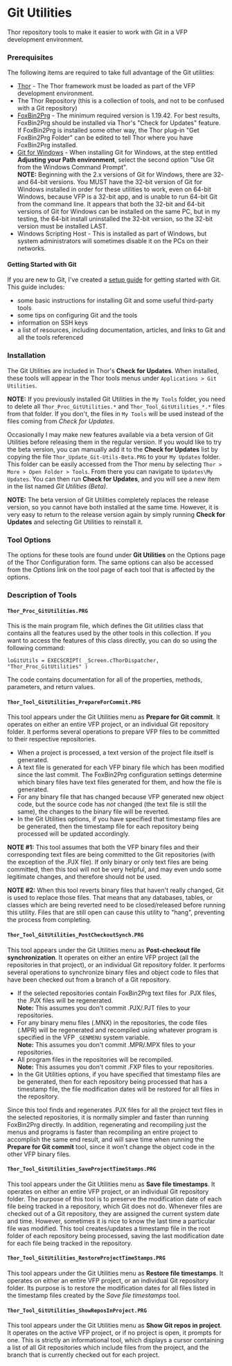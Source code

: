 # Git Utilities  

Thor repository tools to make it easier to work with Git in a VFP development environment.  

### Prerequisites

The following items are required to take full advantage of the Git utilities:  

 - [Thor](http://vfpx.codeplex.com/wikipage?title=Thor) - The Thor framework must be loaded as part of
   the VFP development environment.  
 - The Thor Repository (this is a collection of tools, and not to be confused with a Git repository)  
 - [FoxBin2Prg](http://vfpx.codeplex.com/wikipage?title=FoxBin2Prg) - The minimum required version
   is 1.19.42.  For best results, FoxBin2Prg should be installed via Thor's "Check for Updates"
   feature.  If FoxBin2Prg is installed some other way, the Thor plug-in "Get FoxBin2Prg Folder"
   can be edited to tell Thor where you have FoxBin2Prg installed.  
 - [Git for Windows](http://git-scm.com/download/win) - When installing Git for Windows, at the step
   entitled **Adjusting your Path environment**, select the second option "Use Git from the Windows
   Command Prompt".  
   **NOTE:** Beginning with the 2.x versions of Git for Windows, there are 32- and 64-bit versions.
   You MUST have the 32-bit version of Git for Windows installed in order for these utilities to
   work, even on 64-bit Windows, because VFP is a 32-bit app, and is unable to run 64-bit Git from
   the command line.  It appears that both the 32-bit and 64-bit versions of Git for Windows can be
   installed on the same PC, but in my testing, the 64-bit install uninstalled the 32-bit version,
   so the 32-bit version must be installed LAST.
 - Windows Scripting Host - This is installed as part of Windows, but system administrators will
   sometimes disable it on the PCs on their networks.  

#### Getting Started with Git

If you are new to Git, I've created a
[setup guide](https://drive.google.com/file/d/0B1GXcfuc1fBubFpUS2VmSVNpUEk/view?usp=sharing)
for getting started with Git.  This guide includes:  

 - some basic instructions for installing Git and some useful third-party tools
 - some tips on configuring Git and the tools
 - information on SSH keys
 - a list of resources, including documentation, articles, and links to Git and all the tools
   referenced  

### Installation

The Git Utilities are included in Thor's **Check for Updates**.  When installed, these tools will
appear in the Thor tools menus under `Applications > Git Utilities`.  

**NOTE:** If you previously installed Git Utilities in the `My Tools` folder, you need to delete all
`Thor_Proc_GitUtilities.*` and `Thor_Tool_GitUtilities_*.*` files from that folder.  If you don't,
the files in `My Tools` will be used instead of the files coming from _Check for Updates_.  

Occasionally I may make new features available via a beta version of Git Utilities before releasing
them in the regular version.  If you would like to try the beta version, you can manually add it to
the **Check for Updates** list by copying the file `Thor_Update_Git-Utils-Beta.PRG` to your
`My Updates` folder.  This folder can be easily accessed from the Thor menu by selecting
`Thor > More > Open Folder > Tools`.  From there you can navigate to `Updates\My Updates`.  You can
then run **Check for Updates**, and you will see a new item in the list named _Git Utilities (Beta)_.

**NOTE:** The beta version of Git Utilities completely replaces the release version, so you cannot
have both installed at the same time.  However, it is very easy to return to the release version
again by simply running **Check for Updates** and selecting Git Utilities to reinstall it.  

### Tool Options

The options for these tools are found under **Git Utilities** on the Options page of the Thor
Configuration form.  The same options can also be accessed from the _Options_ link on the tool
page of each tool that is affected by the options.

### Description of Tools

#### `Thor_Proc_GitUtilities.PRG`
This is the main program file, which defines the Git utilities class that contains all the features
used by the other tools in this collection.  If you want to access the features of this class
directly, you can do so using the following command:  

```
loGitUtils = EXECSCRIPT( _Screen.cThorDispatcher, "Thor_Proc_GitUtilities" )
```  

The code contains documentation for all of the properties, methods, parameters, and return values.

#### `Thor_Tool_GitUtilities_PrepareForCommit.PRG`
This tool appears under the Git Utilities menu as **Prepare for Git commit**.  It operates on either
an entire VFP project, or an individual Git repository folder.  It performs several operations to
prepare VFP files to be committed to their respective repositories.  

 - When a project is processed, a text version of the project file itself is generated.
 - A text file is generated for each VFP binary file which has been modified since the last commit.
   The FoxBin2Prg configuration settings determine which binary files have text files generated
   for them, and how the file is generated.
 - For any binary file that has changed because VFP generated new object code, but the source code
   has *not* changed (the text file is still the same), the changes to the binary file will be
   reverted.
 - In the Git Utilities options, if you have specified that timestamp files are be generated,
   then the timestamp file for each repository being processed will be updated accordingly.

**NOTE #1:** This tool assumes that both the VFP binary files and their corresponding text
files are being committed to the Git repositories (with the exception of the .PJX file).  If
only binary or only text files are being committed, then this tool will not be very helpful,
and may even undo some legitimate changes, and therefore should not be used.  

**NOTE #2:** When this tool reverts binary files that haven't really changed, Git is used to replace
those files.  That means that any databases, tables, or classes which are being reverted need to be
closed/released before running this utility.  Files that are still open can cause this utility to
"hang", preventing the process from completing.

#### `Thor_Tool_GitUtilities_PostCheckoutSynch.PRG`
This tool appears under the Git Utilities menu as **Post-checkout file synchronization**.  It
operates on either an entire VFP project (all the repositories in that project), or an individual
Git repository folder.  It performs several operations to synchronize binary files and object code
to files that have been checked out from a branch of a Git repository.  

 - If the selected repositories contain FoxBin2Prg text files for .PJX files, the .PJX files will
   be regenerated.  
   **Note:** This assumes you don't commit .PJX/.PJT files to your repositories.
 - For any binary menu files (.MNX) in the repositories, the code files (.MPR) will be regenerated
   and recompiled using whatever program is specified in the VFP `_GENMENU` system variable.  
   **Note:** This assumes you don't commit .MPR/.MPX files to your repositories.
 - All program files in the repositories will be recompiled.   
   **Note:** This assumes you don't commit .FXP files to your repositories.
 - In the Git Utilities options, if you have specified that timestamp files are be generated,
   then for each repository being processed that has a timestamp file, the file modification dates
   will be restored for all files in the repository.  

Since this tool finds and regenerates .PJX files for all the project text files in the selected
repositories, it is normally simpler and faster than running FoxBin2Prg directly.  In addition,
regenerating and recompiling just the menus and programs is faster than recompiling an entire
project to accomplish the same end result, and will save time when running the **Prepare for Git
commit** tool, since it won't change the object code in the other VFP binary files.  

#### `Thor_Tool_GitUtilities_SaveProjectTimeStamps.PRG`
This tool appears under the Git Utilities menu as **Save file timestamps**.  It operates on either
an entire VFP project, or an individual Git repository folder.  The purpose of this tool is to
preserve the modification date of each file being tracked in a repository, which Git does not do.
Whenever files are checked out of a Git repository, they are assigned the current system date and
time.  However, sometimes it is nice to know the last time a particular file was modified.  This
tool creates/updates a timestamp file in the root folder of each repository being processed, saving
the last modification date for each file being tracked in the repository.

#### `Thor_Tool_GitUtilities_RestoreProjectTimeStamps.PRG`
This tool appears under the Git Utilities menu as **Restore file timestamps**.  It operates on
either an entire VFP project, or an individual Git repository folder.  Its purpose is to restore
the modification dates for all files listed in the timestamp files created by the *Save file
timestamps* tool.

#### `Thor_Tool_GitUtilities_ShowReposInProject.PRG`
This tool appears under the Git Utilities menu as **Show Git repos in project**.  It operates on
the active VFP project, or if no project is open, it prompts for one.  This is strictly an
informational tool, which displays a cursor containing a list of all Git repositories which
include files from the project, and the branch that is currently checked out for each project.
